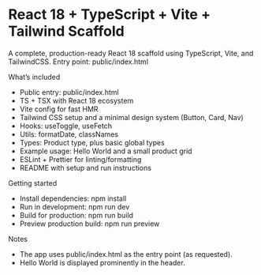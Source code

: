 # React 18 + TypeScript + Vite + Tailwind Scaffold

A complete, production-ready React 18 scaffold using TypeScript, Vite, and TailwindCSS.
Entry point: public/index.html

What’s included
- Public entry: public/index.html
- TS + TSX with React 18 ecosystem
- Vite config for fast HMR
- Tailwind CSS setup and a minimal design system (Button, Card, Nav)
- Hooks: useToggle, useFetch
- Utils: formatDate, classNames
- Types: Product type, plus basic global types
- Example usage: Hello World and a small product grid
- ESLint + Prettier for linting/formatting
- README with setup and run instructions

Getting started
- Install dependencies:
  npm install
- Run in development:
  npm run dev
- Build for production:
  npm run build
- Preview production build:
  npm run preview

Notes
- The app uses public/index.html as the entry point (as requested).
- Hello World is displayed prominently in the header.

